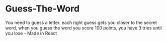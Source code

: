 # Guess-The-Word
You need to guess a letter. each right guess gets you closer to the secret word, when you guess the word you score 100 points, you have 3 tries until you lose - Made in React
